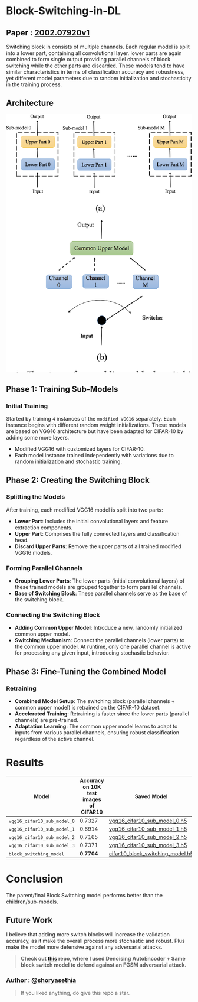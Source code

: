 # Block-Switching-in-DL
## **Paper : [2002.07920v1](https://github.com/shoryasethia/Block-Switching-in-DL/blob/main/2002.07920v1.pdf)**
Switching block in consists of multiple channels. Each regular model is split into a lower part, containing all convolutional layer. lower parts are again combined to form single output providing parallel channels of block switching while the other parts are discarded. These models tend to have similar characteristics in terms of classification accuracy and robustness, yet different model parameters due to random initialization and stochasticity in the training process.
## Architecture
![Architecture](https://github.com/shoryasethia/Block-Switching-in-DL/blob/main/BlockSwitching.png)

## Phase 1: Training Sub-Models

### Initial Training
Started by training `4` instances of the `modified VGG16` separately. Each instance begins with different random weight initializations. These models are based on VGG16 architecture but have been adapted for CIFAR-10 by adding some more layers.

- Modified VGG16 with customized layers for CIFAR-10.
- Each model instance trained independently with variations due to random initialization and stochastic training.

## Phase 2: Creating the Switching Block

### Splitting the Models
After training, each modified VGG16 model is split into two parts:
- **Lower Part**: Includes the initial convolutional layers and feature extraction components.
- **Upper Part**: Comprises the fully connected layers and classification head.
- **Discard Upper Parts**: Remove the upper parts of all trained modified VGG16 models.

### Forming Parallel Channels
- **Grouping Lower Parts**: The lower parts (initial convolutional layers) of these trained models are grouped together to form parallel channels.
- **Base of Switching Block**: These parallel channels serve as the base of the switching block.

### Connecting the Switching Block
- **Adding Common Upper Model**: Introduce a new, randomly initialized common upper model.
- **Switching Mechanism**: Connect the parallel channels (lower parts) to the common upper model. At runtime, only one parallel channel is active for processing any given input, introducing stochastic behavior.

## Phase 3: Fine-Tuning the Combined Model
### Retraining
- **Combined Model Setup**: The switching block (parallel channels + common upper model) is retrained on the CIFAR-10 dataset.
- **Accelerated Training**: Retraining is faster since the lower parts (parallel channels) are pre-trained.
- **Adaptation Learning**: The common upper model learns to adapt to inputs from various parallel channels, ensuring robust classification regardless of the active channel.

# Results
| Model | Accuracy on 10K test images of CIFAR10 | Saved Model |
|-------|----------------------------------------|-------------|
|`vgg16_cifar10_sub_model_0`|0.7327|[vgg16_cifar10_sub_model_0.h5](https://drive.google.com/file/d/1uUH6m9EQnhNMII6QyvZLR1ygPFywKn2T/view?usp=sharing)|
|`vgg16_cifar10_sub_model_1`|0.6914|[vgg16_cifar10_sub_model_1.h5](https://drive.google.com/file/d/1NJloU6zHerW-e6Gyh5D4CnCatJh0cZpf/view?usp=drive_link)|
|`vgg16_cifar10_sub_model_2`|0.7165|[vgg16_cifar10_sub_model_2.h5](https://drive.google.com/file/d/1yp3VGRutPGw9HaR1oiNOmc6QuGoXwWRO/view?usp=drive_link)|
|`vgg16_cifar10_sub_model_3`|0.7371|[vgg16_cifar10_sub_model_3.h5](https://drive.google.com/file/d/1aH67mx3vkaGhtGDZN-rfLMqcyfXWz_Vm/view?usp=drive_link)|
|`block_switching_model`|**0.7704**|[cifar10_block_switching_model.h5](https://drive.google.com/file/d/1qUxwGrChvm6wlhXheItyWwSOKabNomDg/view?usp=drive_link)|

# Conclusion
The parent/final Block Switching model performs better than the children/sub-models. 

## Future Work
I believe that adding more switch blocks will increase the validation accuracy, as it make the overall process more stochastic and robust. Plus make the model more defensive against any adversarial attacks. 
> **Check out [this](https://github.com/shoryasethia/Adversarial-Attack-Defence) repo, where I used Denoising AutoEncoder + Same block switch model to defend against an FGSM adversarial attack.**
> 
### Author : [@shoryasethia](https://github.com/shoryasethia)
> If you liked anything, do give this repo a star.


